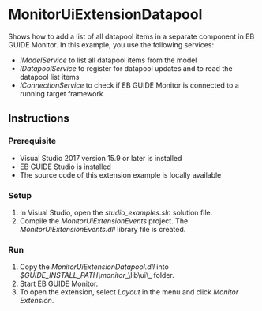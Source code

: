 # MonitorUiExtensionDatapool

Shows how to add a list of all datapool items in a separate component in EB GUIDE Monitor.
In this example, you use the following services:
* _IModelService_ to list all datapool items from the model
* _IDatapoolService_ to register for datapool updates and to read the datapool list items
* _IConnectionService_ to check if EB GUIDE Monitor is connected to a running target framework

## Instructions

### Prerequisite

* Visual Studio 2017 version 15.9 or later is installed
* EB GUIDE Studio is installed
* The source code of this extension example is locally available

### Setup

1. In Visual Studio, open the _studio\_examples.sln_ solution file.
2. Compile the _MonitorUiExtensionEvents_ project.
The _MonitorUiExtensionEvents.dll_ library file is created.

### Run

1. Copy the _MonitorUiExtensionDatapool.dll_ into _$GUIDE\_INSTALL\_PATH\\monitor__\\lib\\ui\\_ folder.
2. Start EB GUIDE Monitor.
3. To open the extension, select _Layout_ in the menu and click _Monitor Extension_.
